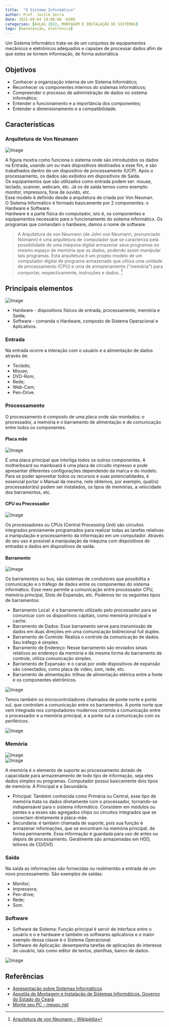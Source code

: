 ```yaml
---
title:  "O Sistema Informático"
author: Prof. Jocilé Serra
date: 2022-09-04 19:00:00 -0300
categories: [AULAS 2022, MONTAGEM E INSTALAÇÃO DE SISTEMAS]
tags: [manutenção, eletrônica]
---
```

Um Sistema Informático trata-se de um conjuntos de equipamentos mecânicos e eletrônicos adequados e capazes de processar dados afim de que estes se tornem informação, de forma automática.

## Objetivos

* Conhecer a organização interna de um Sistema Informático;
* Reconhecer os componentes internos do sistemas informáticos;
* Compreender o processo de administração de dados no sistema informático;
* Entender o funcionamento e a importância dos componentes;
* Entender o dimensionamento e a compatibilidade.

## Características

### Arquitetura de Von Neumann

![Image](https://user-images.githubusercontent.com/45495068/188341443-ef52ab5c-0710-4b49-8d77-ec350accaa81.png)

A figura mostra como funciona o sistema onde são introduzidos os dados na Entrada, usando um ou mais dispositivos destinados a esse fim, e são trabalhados dentro de um dispositivo de processamento (UCP). Após o processamento, os dados são exibidos em dispositivos de Saída.  
Os equipamentos que são utilizados como entrada podem ser: mouse, teclado, scanner, webcam, etc. Já os de saída temos como exemplo: monitor, impressora, fone de ouvido, etc.  
Esse modelo é definido desde a arquitetura de criada por Von Neuman.  
O Sistema Informático é formado basicamente por 2 componentes: o Hardware e Software.  
Hardware é a parte física do computador, isto é, os componentes e equipamentos necessário para o funcionamento do sistema informático. Os programas que comandam o hardware, damos o nome de software.

> A Arquitetura de von Neumann (de John von Neumann, pronunciado Nóimánn) é uma arquitetura de computador que se caracteriza pela possibilidade de uma máquina digital armazenar seus programas no mesmo espaço de memória que os dados, podendo assim manipular tais programas. Esta arquitetura é um projeto modelo de um computador digital de programa armazenado que utiliza uma unidade de processamento (CPU) e uma de armazenamento ("memória") para comportar, respectivamente, instruções e dados. [^1]

## Principais elementos

![Image](https://user-images.githubusercontent.com/45495068/188341931-3c74a730-00b7-4975-8c7a-45046f5c9e37.png)

* Hardware - dispositivos físicos de entrada, processamento, memória e Saída;
* Software - comanda o Hardware, composto de Sistema Operacional e Aplicativos.

### Entrada

Na entrada ocorre a interação com o usuário e a alimentação de dados através de:

* Teclado;
* Mouse;
* DVD-Rom;
* Rede;
* Web-Cam;
* Pen-Drive.

### Processamento

O processamento é composto de uma placa onde são montados: o processador, a memória e o barramento de alimentação e de comunicação entre todos os componentes.

#### Placa mãe

![Image](https://user-images.githubusercontent.com/45495068/188344746-df400076-608f-4f90-aa63-b97b8dacee4b.png)

É uma placa principal que interliga todos os outros componentes. A motherboard ou mainboard é uma placa de circuito impresso e pode apresentar diferentes configurações dependendo da marca e do modelo. Para se poder aproveitar todos os recursos e suas potencialidades, é essencial portar o Manual da mesma, nele obtemos, por exemplo, qual(is) processador(es) podem ser instalados, os tipos de memórias, a velocidade dos barramentos, etc.

#### CPU ou Processador

![Image](https://user-images.githubusercontent.com/45495068/188344929-38fff809-7854-409a-9497-cad4e355bcf4.png)

Os processadores ou CPUs (Central Processing Unit) são circuitos integrados previamente
programados para realizar todas as tarefas relativas a manipulação e processamento da
informação em um computador. Através do seu uso é possível a manipulação da máquina
com dispositivos de entradas e dados em dispositivos de saída.

#### Barramento

![Image](https://user-images.githubusercontent.com/45495068/188343922-92c16ae6-a962-44c8-b5c1-d2630dddc991.png)

Os barramentos ou bus, são sistemas de condutores que possibilita a comunicação e o tráfego de dados entre os componentes do sistema informático. Esse meio permite a comunicação entre processador CPU, memória principal, Slots de Expansão, etc. Podemos ter os seguintes tipos de barramentos:

* Barramento Local: é o barramento utilizado pelo processador para se comunicar com os dispositivos capitais, como memória principal e cache.
* Barramento de Dados: Esse barramento serve para transmissão de dados em duas direções em uma comunicação bidirecional full duplex.
* Barramento de Controle: Realiza o controle da comunicação de dados. Seu tráfego é simplex.
* Barramento de Endereço: Nesse barramento são enviados sinais relativos ao endereço da memória e da mesma forma do barramento de controle, utiliza comunicação simplex.
* Barramento de Expansão: é o canal por onde dispositivos de expansão são conectados, como placa de vídeo, som, rede, etc.
* Barramento de alimentação: trilhas de alimentação elétrica entre a fonte e os componentes eletrônicos.

![Image](https://user-images.githubusercontent.com/45495068/188346630-42140ad7-c3aa-4b95-be1a-8c2c1f0ce86d.png)

Temos também os microcontroladores chamados de ponte norte e ponte sul, que controlam a comunicação entre os barramentos. A ponte norte que vem  integrada nos computadores modernos controla a comunicação entre o processador e a memória principal, e a ponte sul a comunicação com os periféricos.

![Image](https://user-images.githubusercontent.com/45495068/188345700-ac1291b2-8904-4b78-a9ee-3a53120dc844.png)

### Memória

![Image](https://user-images.githubusercontent.com/45495068/188349367-fd7c4410-55f6-4e1c-a650-856c06e048d1.png)  
![Image](https://user-images.githubusercontent.com/45495068/188349779-e423e007-6681-42a0-8883-d273017a3896.png)

A memória é o elemento de suporte ao processamento dotado de capacidade para armazenamento de todo tipo de informação, seja eles dados simples ou programas. Computador possui basicamente dois tipos de memória: A Principal e a Secundária.

* Principal: Também conhecida como Primária ou Central, esse tipo de memória trata os dados diretamente com o processador, tornando-se indispensável para o sistema informático. Consistem em módulos ou pentes e a esses são agregados chips ou circuitos integrados que se conectam diretamente à placa-mãe.
* Secundária: é também chamada de suporte, pois sua função é armazenar informações, que se encontram na memória principal, de forma permanente. Essa informação é guardada para uso de antes ou depois de processamento. Geralmente são armazenadas em HDD, leitores de CD/DVD.

### Saída

Na saída as informações são fornecidas ou realimentão a entrada de um novo processamento. São exemplos de saídas:

* Monitor;
* Impressora;
* Pen-drive;
* Rede;
* Som.

### Software

* Software de Sistema: Função principal é servir de interface entre o usuário e o e hardware e também os softwares aplicativos e o maior exemplo dessa classe é o Sistema Operacional.
* Software de Aplicação: desempenha tarefas de aplicações do interesse do usuário, tais como editor de textos, planilhas, banco de dados.

![Image](https://user-images.githubusercontent.com/45495068/188345387-a84fe032-f3bc-4877-9759-ad047c3a0a53.png)

## Referências

[^1]: [Arquitetura de von Neumann - Wikipédia](https://pt.wikipedia.org/wiki/Arquitetura_de_von_Neumann)

* [Apresentação sobre Sistemas Informáticos](https://drive.google.com/file/d/1bi_GMsgJ93DbNpZjLDh_vIMtlwr_vNqK/view)
* [Apostila de Montagem e Instalação de Sistemas Informáticos. Governo do Estado do Ceará](https://educacaoprofissional.seduc.ce.gov.br/images/material_didatico/redes_de_computadores/redes_de_computadores_montagem_instalacoes_sistemas_informaticos.pdf)
* [Monte seu PC - meupc.net](https://meupc.net/)
